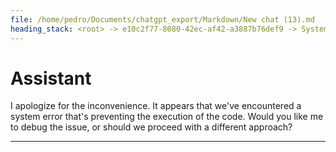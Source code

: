 ```yaml
---
file: /home/pedro/Documents/chatgpt_export/Markdown/New chat (13).md
heading_stack: <root> -> e10c2f77-8080-42ec-af42-a3887b76def9 -> System -> 83d65b0b-2baa-449b-b718-d2b8cc114684 -> System -> aaa2bcea-4758-4eec-8700-5edd0f828f38 -> User -> Goals: -> C Code: -> Python CFFI Code: -> Testing: -> a9dd4a4e-dd38-41a0-8a1c-7cd1ec1322d7 -> Assistant -> aaa2c495-7caa-41da-b556-f4724b700e29 -> User -> 1cea3620-b3b0-4586-a8dd-2b9526fa49a2 -> Assistant -> c4f3cfd4-3397-44d1-ae02-556aa8cae661 -> Assistant -> 7ac5f3e2-8a76-4b15-af32-416bc967f33c -> Tool -> 1d7338c4-6acf-438a-bfc9-476c82af7f1b -> Assistant -> aaa2513e-fdef-4417-a0f2-c4fed9c61ec1 -> User -> 5ae3b56f-c884-4058-bac4-5c437a191366 -> Assistant -> dfd9290e-a703-4e82-bf1c-827935c5ee39 -> Tool -> aaa2cce4-2447-4a98-98f8-eed5632e65c2 -> User -> 15811737-633f-4b11-941e-cebfc0b711ea -> Assistant -> 269e2481-2fb1-4d34-a051-0f89dd0ec152 -> Tool -> 67798a01-5298-44eb-88c0-59ef4d4ee936 -> Assistant -> c2d83144-c67d-48cf-b768-c153b808df92 -> Assistant -> c2414efc-fcf8-46ba-bb29-5697cd7348d5 -> Tool -> 39c79601-c57b-4231-a48b-d60c82263283 -> Assistant
---
```

# Assistant

I apologize for the inconvenience. It appears that we've encountered a system error that's preventing the execution of the code. Would you like me to debug the issue, or should we proceed with a different approach?

---
